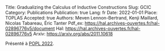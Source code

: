 Title: Gradualizing the Calculus of Inductive Constructions
Slug: GCIC
Category: Publications
Publication: true
Lang: fr
Date: 2022-01-01
Place: TOPLAS
Accepted: true
Authors: Meven Lennon-Bertrand, Kenji Maillard, Nicolas Tabareau, Éric Tanter
Pdf_ex: https://hal.archives-ouvertes.fr/hal-02896776v5/document
Hal: https://hal.archives-ouvertes.fr/hal-02896776v5
Arxiv: https://arxiv.org/abs/2011.10618

Présenté à [POPL 2022](talks).